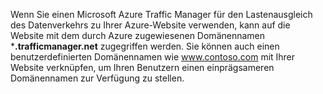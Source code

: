 Wenn Sie einen Microsoft Azure Traffic Manager für den Lastenausgleich des Datenverkehrs zu Ihrer Azure-Website verwenden, kann auf die Website mit dem durch Azure zugewiesenen Domänennamen ***.trafficmanager.net** zugegriffen werden. Sie können auch einen benutzerdefinierten Domänennamen wie www.contoso.com mit Ihrer Website verknüpfen, um Ihren Benutzern einen einprägsameren Domänennamen zur Verfügung zu stellen.

<!---HONumber=July15_HO3-->